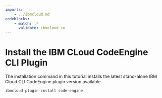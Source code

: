 ```yaml
---
imports:
    - ../ibmcloud.md
codeblocks:
    - match: .*
      validate: ibmcloud ce
---
```


# Install the IBM CLoud CodeEngine CLI Plugin

The installation command in this tutorial installs the latest stand-alone IBM Cloud CLI CodeEngine plugin version available.

```shell
ibmcloud plugin install code-engine
```
